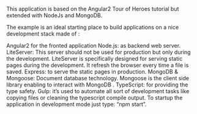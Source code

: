 This application is based on the Angular2 Tour of Heroes tutorial but extended with NodeJs and MongoDB. 

The example is an ideal starting place to build applications on a nice development stack made of :

Angular2 for the fronted application
Node.js: as backend web server.
LiteServer: This server should not be used for production but only during the development. LiteServer is specifically designed for serving static pages during the development.  It refresh the browser every time a file is saved.
Express: to serve the static pages in production.
MongoDB & Mongoose: Document database technology.  Mongoose is the client side library enabling to interact with MongoDB .
TypeScript: for providing the type safety.
Gulp: it’s used to automate all sort of development tasks like copying files or cleaning the typescript compile output.
To startup the application in development mode just type: “npm start”.